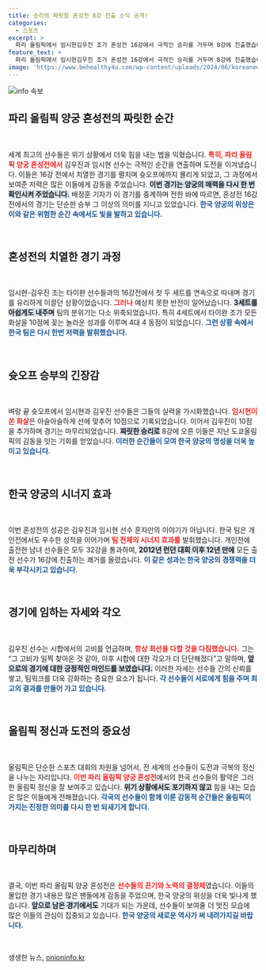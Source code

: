 ```yaml
---
title: 승리의 짜릿함 혼성전 8강 진출 소식 공개!
categories:
  - 스포츠
excerpt: >
  파리 올림픽에서 임시현김우진 조가 혼성전 16강에서 극적인 승리를 거두며 8강에 진출했습니다. 슛오프의 긴장감 속에서도 저력을 발휘한 한국 궁사들, 과연 두 번째 연속 금메달에 도전할 수 있을까요?
feature_text: >
  파리 올림픽에서 임시현김우진 조가 혼성전 16강에서 극적인 승리를 거두며 8강에 진출했습니다. 슛오프의 긴장감 속에서도 저력을 발휘한 한국 궁사들, 과연 두 번째 연속 금메달에 도전할 수 있을까요?
image: 'https://www.behealthy4u.com/wp-content/uploads/2024/06/koreanews.jpg'
---
```


<p><img src="https://www.behealthy4u.com/wp-content/uploads/2024/06/koreanews.jpg" alt="info 속보" /></p>

<h2 data-ke-size="size26">파리 올림픽 양궁 혼성전의 짜릿한 순간</h2>

<p data-ke-size="size16">&nbsp;</p>

<p data-ke-size="size16">세계 최고의 선수들은 위기 상황에서 더욱 힘을 내는 법을 익혔습니다. <b><span style="color: #ee2323;">특히, 파리 올림픽 양궁 혼성전에서</span></b> 김우진과 임시현 선수는 극적인 순간을 연출하며 도전을 이겨냈습니다. 이들은 16강 전에서 치열한 경기를 펼치며 슛오프에까지 몰리게 되었고, 그 과정에서 보여준 저력은 많은 이들에게 감동을 주었습니다. <b><span style="background-color: #21538527;">이번 경기는 양궁의 매력을 다시 한 번 확인시켜 주었습니다.</span></b> 배정훈 기자가 이 경기를 중계하며 전한 바에 따르면, 혼성전 16강전에서의 경기는 단순한 승부 그 이상의 의미를 지니고 있었습니다. <b><span style="color: #1a5490;">한국 양궁의 위상은 이와 같은 위험한 순간 속에서도 빛을 발하고 있습니다.</span></b></p>

<p data-ke-size="size16">&nbsp;</p>

<h2 data-ke-size="size26">혼성전의 치열한 경기 과정</h2>

<p data-ke-size="size16">&nbsp;</p>

<p data-ke-size="size16">임시현-김우진 조는 타이완 선수들과의 16강전에서 첫 두 세트를 연속으로 따내며 경기를 유리하게 이끌던 상황이었습니다. <b><span style="color: #ee2323;">그러나</span></b> 예상치 못한 반전이 일어났습니다. <b><span style="background-color: #21538527;">3세트를 아쉽게도 내주며</span></b> 팀의 분위기는 다소 위축되었습니다. 특히 4세트에서 타이완 조가 모든 화살을 10점에 꽂는 놀라운 성과를 이루며 4대 4 동점이 되었습니다. <b><span style="color: #1a5490;">그런 상황 속에서 한국 팀은 다시 한번 저력을 발휘했습니다.</span></b></p>

<p data-ke-size="size16">&nbsp;</p>

<h2 data-ke-size="size26">슛오프 승부의 긴장감</h2>

<p data-ke-size="size16">&nbsp;</p>

<p data-ke-size="size16">벼랑 끝 슛오프에서 임시현과 김우진 선수들은 그들의 실력을 가시화했습니다. <b><span style="color: #ee2323;">임시현이 쏜 화살</span></b>은 아슬아슬하게 선에 맞추어 10점으로 기록되었습니다. 이어서 김우진이 10점을 추가하며 경기는 마무리되었습니다. <b><span style="background-color: #21538527;">짜릿한 승리로</span></b> 8강에 오른 이들은 지난 도쿄올림픽의 감동을 잇는 기회를 얻었습니다. <b><span style="color: #1a5490;">이러한 순간들이 모여 한국 양궁의 명성을 더욱 높이고 있습니다.</span></b></p>

<p data-ke-size="size16">&nbsp;</p>

<h2 data-ke-size="size26">한국 양궁의 시너지 효과</h2>

<p data-ke-size="size16">&nbsp;</p>

<p data-ke-size="size16">이번 혼성전의 성공은 김우진과 임시현 선수 혼자만의 이야기가 아닙니다. 한국 팀은 개인전에서도 우수한 성적을 이어가며 <b><span style="color: #ee2323;">팀 전체의 시너지 효과를</span></b> 발휘했습니다. 개인전에 출전한 남녀 선수들은 모두 32강을 통과하여, <b><span style="background-color: #21538527;">2012년 런던 대회 이후 12년 만에</span></b> 모든 출전 선수가 16강에 진출하는 쾌거를 올렸습니다. <b><span style="color: #1a5490;">이 같은 성과는 한국 양궁의 경쟁력을 더욱 부각시키고 있습니다.</span></b></p>

<p data-ke-size="size16">&nbsp;</p>

<h2 data-ke-size="size26">경기에 임하는 자세와 각오</h2>

<p data-ke-size="size16">&nbsp;</p>

<p data-ke-size="size16">김우진 선수는 시합에서의 고비를 언급하며, <b><span style="color: #ee2323;">항상 최선을 다할 것을 다짐했습니다.</span></b> 그는 “그 고비가 일찍 찾아온 것 같아, 이후 시합에 대한 각오가 더 단단해졌다”고 말하며, <b><span style="background-color: #21538527;">앞으로의 경기에 대한 긍정적인 마인드를 보였습니다.</span></b> 이러한 자세는 선수들 간의 신뢰를 쌓고, 팀워크를 더욱 강화하는 중요한 요소가 됩니다. <b><span style="color: #1a5490;">각 선수들이 서로에게 힘을 주며 최고의 결과를 만들어 가고 있습니다.</span></b></p>

<p data-ke-size="size16">&nbsp;</p>

<h2 data-ke-size="size26">올림픽 정신과 도전의 중요성</h2>

<p data-ke-size="size16">&nbsp;</p>

<p data-ke-size="size16">올림픽은 단순한 스포츠 대회의 차원을 넘어서, 전 세계의 선수들이 도전과 극복의 정신을 나누는 자리입니다. <b><span style="color: #ee2323;">이번 파리 올림픽 양궁 혼성전</span></b>에서의 한국 선수들의 활약은 그러한 올림픽 정신을 잘 보여주고 있습니다. <b><span style="background-color: #21538527;">위기 상황에서도 포기하지 않고</span></b> 힘을 내는 모습은 많은 이들에게 전해졌습니다. <b><span style="color: #1a5490;">각국의 선수들이 함께 이룬 감동적 순간들은 올림픽이 가지는 진정한 의미를 다시 한 번 되새기게 합니다.</span></b></p>

<p data-ke-size="size16">&nbsp;</p>

<h2 data-ke-size="size26">마무리하며</h2>

<p data-ke-size="size16">&nbsp;</p>

<p data-ke-size="size16">결국, 이번 파리 올림픽 양궁 혼성전은 <b><span style="color: #ee2323;">선수들의 끈기와 노력의 결정체</span></b>였습니다. 이들의 몰입한 경기 내용은 많은 팬들에게 감동을 주었으며, 한국 양궁의 위상을 더욱 빛나게 했습니다. <b><span style="background-color: #21538527;">앞으로 남은 경기에서도</span></b> 기대가 되는 가운데, 선수들이 보여줄 더 멋진 모습에 많은 이들의 관심이 집중되고 있습니다. <b><span style="color: #1a5490;">한국 양궁의 새로운 역사가 써 내려가지길 바랍니다.</span></b></p>

<p data-ke-size="size16">&nbsp;</p>
생생한 뉴스, <a href="https://onioninfo.kr" rel="dofollow">onioninfo.kr</a>


